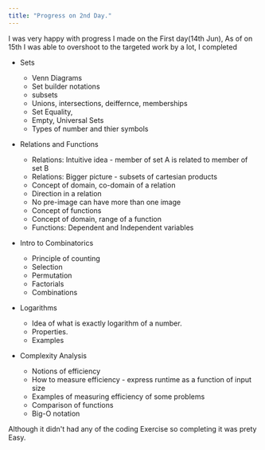 ```yaml
---
title: "Progress on 2nd Day."
---
```


I was very happy with progress I made on the First day(14th Jun), As of on 15th I was able to overshoot to the targeted work by a lot, I completed 

- Sets
	- Venn Diagrams
	- Set builder notations
	- subsets
	- Unions, intersections, deiffernce, memberships
	- Set Equality,
	- Empty, Universal Sets
	- Types of number and thier symbols

- Relations and Functions
    - Relations: Intuitive idea - member of set A is related to member of set B
    - Relations: Bigger picture - subsets of cartesian products
    - Concept of domain, co-domain of a relation
    - Direction in a relation
    - No pre-image can have more than one image
    - Concept of functions
    - Concept of domain, range of a function
    - Functions: Dependent and Independent variables

- Intro to Combinatorics
    - Principle of counting
    - Selection
    - Permutation
    - Factorials
    - Combinations

- Logarithms
    - Idea of what is exactly logarithm of a number.
    - Properties.
    - Examples

- Complexity Analysis
    - Notions of efficiency
    - How to measure efficiency - express runtime as a function of input size
    - Examples of measuring efficiency of some problems
    - Comparison of functions
    - Big-O notation

Although it didn't had any of the coding Exercise so completing it was prety Easy.